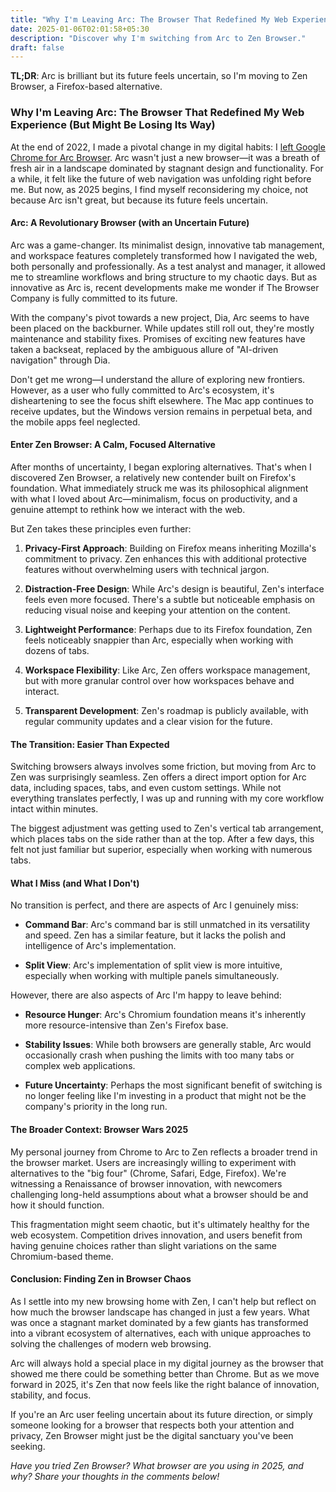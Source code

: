 ```yaml
---
title: "Why I'm Leaving Arc: The Browser That Redefined My Web Experience (But Might Be Losing Its Way)"
date: 2025-01-06T02:01:58+05:30
description: "Discover why I'm switching from Arc to Zen Browser."
draft: false
---
```


**TL;DR**: Arc is brilliant but its future feels uncertain, so I'm moving to Zen Browser, a Firefox-based alternative.

### Why I'm Leaving Arc: The Browser That Redefined My Web Experience (But Might Be Losing Its Way)

At the end of 2022, I made a pivotal change in my digital habits: I [left Google Chrome for Arc Browser](/posts/arc). Arc wasn't just a new browser—it was a breath of fresh air in a landscape dominated by stagnant design and functionality. For a while, it felt like the future of web navigation was unfolding right before me. But now, as 2025 begins, I find myself reconsidering my choice, not because Arc isn't great, but because its future feels uncertain.

#### Arc: A Revolutionary Browser (with an Uncertain Future)

Arc was a game-changer. Its minimalist design, innovative tab management, and workspace features completely transformed how I navigated the web, both personally and professionally. As a test analyst and manager, it allowed me to streamline workflows and bring structure to my chaotic days. But as innovative as Arc is, recent developments make me wonder if The Browser Company is fully committed to its future.

With the company's pivot towards a new project, Dia, Arc seems to have been placed on the backburner. While updates still roll out, they're mostly maintenance and stability fixes. Promises of exciting new features have taken a backseat, replaced by the ambiguous allure of "AI-driven navigation" through Dia.

Don't get me wrong—I understand the allure of exploring new frontiers. However, as a user who fully committed to Arc's ecosystem, it's disheartening to see the focus shift elsewhere. The Mac app continues to receive updates, but the Windows version remains in perpetual beta, and the mobile apps feel neglected.

#### Enter Zen Browser: A Calm, Focused Alternative

After months of uncertainty, I began exploring alternatives. That's when I discovered Zen Browser, a relatively new contender built on Firefox's foundation. What immediately struck me was its philosophical alignment with what I loved about Arc—minimalism, focus on productivity, and a genuine attempt to rethink how we interact with the web.

But Zen takes these principles even further:

1. **Privacy-First Approach**: Building on Firefox means inheriting Mozilla's commitment to privacy. Zen enhances this with additional protective features without overwhelming users with technical jargon.

2. **Distraction-Free Design**: While Arc's design is beautiful, Zen's interface feels even more focused. There's a subtle but noticeable emphasis on reducing visual noise and keeping your attention on the content.

3. **Lightweight Performance**: Perhaps due to its Firefox foundation, Zen feels noticeably snappier than Arc, especially when working with dozens of tabs.

4. **Workspace Flexibility**: Like Arc, Zen offers workspace management, but with more granular control over how workspaces behave and interact.

5. **Transparent Development**: Zen's roadmap is publicly available, with regular community updates and a clear vision for the future.

#### The Transition: Easier Than Expected

Switching browsers always involves some friction, but moving from Arc to Zen was surprisingly seamless. Zen offers a direct import option for Arc data, including spaces, tabs, and even custom settings. While not everything translates perfectly, I was up and running with my core workflow intact within minutes.

The biggest adjustment was getting used to Zen's vertical tab arrangement, which places tabs on the side rather than at the top. After a few days, this felt not just familiar but superior, especially when working with numerous tabs.

#### What I Miss (and What I Don't)

No transition is perfect, and there are aspects of Arc I genuinely miss:

- **Command Bar**: Arc's command bar is still unmatched in its versatility and speed. Zen has a similar feature, but it lacks the polish and intelligence of Arc's implementation.

- **Split View**: Arc's implementation of split view is more intuitive, especially when working with multiple panels simultaneously.

However, there are also aspects of Arc I'm happy to leave behind:

- **Resource Hunger**: Arc's Chromium foundation means it's inherently more resource-intensive than Zen's Firefox base.

- **Stability Issues**: While both browsers are generally stable, Arc would occasionally crash when pushing the limits with too many tabs or complex web applications.

- **Future Uncertainty**: Perhaps the most significant benefit of switching is no longer feeling like I'm investing in a product that might not be the company's priority in the long run.

#### The Broader Context: Browser Wars 2025

My personal journey from Chrome to Arc to Zen reflects a broader trend in the browser market. Users are increasingly willing to experiment with alternatives to the "big four" (Chrome, Safari, Edge, Firefox). We're witnessing a Renaissance of browser innovation, with newcomers challenging long-held assumptions about what a browser should be and how it should function.

This fragmentation might seem chaotic, but it's ultimately healthy for the web ecosystem. Competition drives innovation, and users benefit from having genuine choices rather than slight variations on the same Chromium-based theme.

#### Conclusion: Finding Zen in Browser Chaos

As I settle into my new browsing home with Zen, I can't help but reflect on how much the browser landscape has changed in just a few years. What was once a stagnant market dominated by a few giants has transformed into a vibrant ecosystem of alternatives, each with unique approaches to solving the challenges of modern web browsing.

Arc will always hold a special place in my digital journey as the browser that showed me there could be something better than Chrome. But as we move forward in 2025, it's Zen that now feels like the right balance of innovation, stability, and focus.

If you're an Arc user feeling uncertain about its future direction, or simply someone looking for a browser that respects both your attention and privacy, Zen Browser might just be the digital sanctuary you've been seeking.

*Have you tried Zen Browser? What browser are you using in 2025, and why? Share your thoughts in the comments below!*
